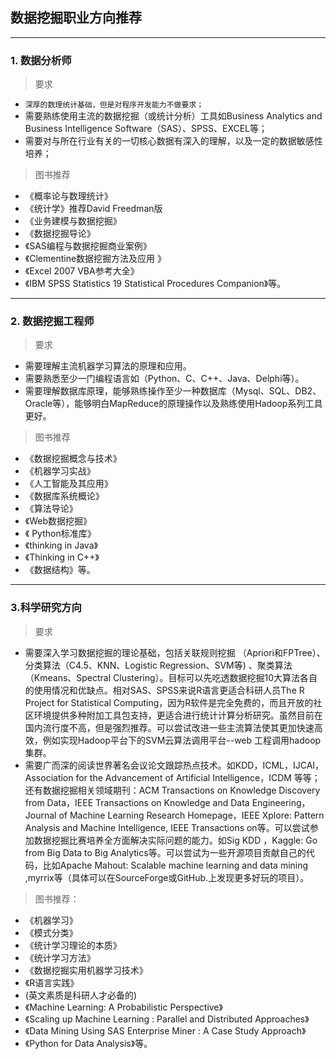 ## **数据挖掘职业方向推荐**

***

### 1. 数据分析师

> 要求

* `深厚的数理统计基础，但是对程序开发能力不做要求；`
* 需要熟练使用主流的数据挖掘（或统计分析）工具如Business Analytics and Business Intelligence Software（SAS）、SPSS、EXCEL等；
* 需要对与所在行业有关的一切核心数据有深入的理解，以及一定的数据敏感性培养；

> 图书推荐

* 《概率论与数理统计》
* 《统计学》推荐David Freedman版
* 《业务建模与数据挖掘》
* 《数据挖掘导论》
* 《SAS编程与数据挖掘商业案例》
* 《Clementine数据挖掘方法及应用 》
* 《Excel 2007 VBA参考大全》
* 《IBM SPSS Statistics 19 Statistical Procedures Companion》等。

***

### 2. 数据挖掘工程师

> 要求

* 需要理解主流机器学习算法的原理和应用。
* 需要熟悉至少一门编程语言如（Python、C、C++、Java、Delphi等）。
* 需要理解数据库原理，能够熟练操作至少一种数据库（Mysql、SQL、DB2、Oracle等），能够明白MapReduce的原理操作以及熟练使用Hadoop系列工具更好。

> 图书推荐

* 《数据挖掘概念与技术》
* 《机器学习实战》
* 《人工智能及其应用》
* 《数据库系统概论》
* 《算法导论》
* 《Web数据挖掘》
* 《 Python标准库》
* 《thinking in Java》
* 《Thinking in C++》
* 《数据结构》等。

***

### 3.科学研究方向

> 要求

* 需要深入学习数据挖掘的理论基础，包括关联规则挖掘 （Apriori和FPTree）、分类算法（C4.5、KNN、Logistic Regression、SVM等) 、聚类算法 （Kmeans、Spectral Clustering）。目标可以先吃透数据挖掘10大算法各自的使用情况和优缺点。相对SAS、SPSS来说R语言更适合科研人员The R Project for Statistical Computing，因为R软件是完全免费的，而且开放的社区环境提供多种附加工具包支持，更适合进行统计计算分析研究。虽然目前在国内流行度不高，但是强烈推荐。可以尝试改进一些主流算法使其更加快速高效，例如实现Hadoop平台下的SVM云算法调用平台--web 工程调用hadoop集群。
* 需要广而深的阅读世界著名会议论文跟踪热点技术。如KDD，ICML，IJCAI，Association for the Advancement of Artificial Intelligence，ICDM 等等；还有数据挖掘相关领域期刊：ACM Transactions on Knowledge Discovery from Data，IEEE Transactions on Knowledge and Data Engineering，Journal of Machine Learning Research Homepage，IEEE Xplore: Pattern Analysis and Machine Intelligence, IEEE Transactions on等。可以尝试参加数据挖掘比赛培养全方面解决实际问题的能力。如Sig KDD ，Kaggle: Go from Big Data to Big Analytics等。可以尝试为一些开源项目贡献自己的代码，比如Apache Mahout: Scalable machine learning and data mining ,myrrix等（具体可以在SourceForge或GitHub.上发现更多好玩的项目）。

> 图书推荐：

* 《机器学习》
* 《模式分类》
* 《统计学习理论的本质》
* 《统计学习方法》
* 《数据挖掘实用机器学习技术》
* 《R语言实践》
* (英文素质是科研人才必备的)
* 《Machine Learning: A Probabilistic Perspective》
* 《Scaling up Machine Learning : Parallel and Distributed Approaches》
* 《Data Mining Using SAS Enterprise Miner : A Case Study Approach》
* 《Python for Data Analysis》等。
